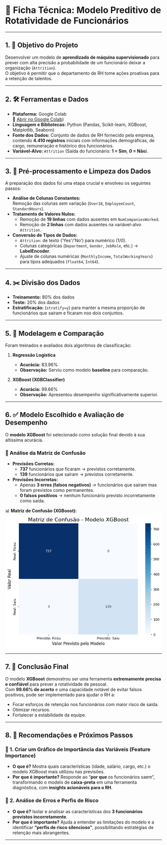 # 📑 Ficha Técnica: Modelo Preditivo de Rotatividade de Funcionários

---

## 1. 🎯 Objetivo do Projeto
Desenvolver um modelo de **aprendizado de máquina supervisionado** para prever com alta precisão a probabilidade de um funcionário deixar a organização (`Attrition`).  
O objetivo é permitir que o departamento de RH tome ações proativas para a retenção de talentos.  

---

## 2. 🛠️ Ferramentas e Dados
- **Plataforma:** Google Colab  
  🔗 [Abrir no Google Colab](https://colab.research.google.com/drive/1p5d-Es9vyEDT4pZgTCLkCM-ZCAHPJIsc?usp=sharing)) 
- **Linguagem e Bibliotecas:** Python (Pandas, Scikit-learn, XGBoost, Matplotlib, Seaborn)  
- **Fonte dos Dados:** Conjunto de dados de RH fornecido pela empresa, contendo **4.410 registros** iniciais com informações demográficas, de cargo, remuneração e histórico dos funcionários.  
- **Variável-Alvo:** `Attrition` (Saída do funcionário: **1 = Sim**, **0 = Não**).  

---

## 3. 🧹 Pré-processamento e Limpeza dos Dados
A preparação dos dados foi uma etapa crucial e envolveu os seguintes passos:  

- **Análise de Colunas Constantes:**  
  Remoção das colunas sem variação (`Over18`, `EmployeeCount`, `StandardHours`).  
- **Tratamento de Valores Nulos:**  
  - Remoção de **19 linhas** com dados ausentes em `NumCompaniesWorked`.  
  - Remoção de **2 linhas** com dados ausentes na variável-alvo `Attrition`.  
- **Conversão de Tipos de Dados:**  
  - `Attrition`: de texto ('Yes'/'No') para numérico (1/0).  
  - Colunas categóricas (`Department`, `Gender`, `JobRole`, etc.) → **LabelEncoder**.  
  - Ajuste de colunas numéricas (`MonthlyIncome`, `TotalWorkingYears`) para tipos adequados (`float64`, `Int64`).  

---

## 4. ✂️ Divisão dos Dados
- **Treinamento:** 80% dos dados  
- **Teste:** 20% dos dados  
- **Estratificação:** (`stratify=y`) para manter a mesma proporção de funcionários que saíram e ficaram nos dois conjuntos.  

---

## 5. 🤖 Modelagem e Comparação
Foram treinados e avaliados dois algoritmos de classificação:  

1. **Regressão Logística**  
   - **Acurácia:** 83.96%  
   - **Observação:** Serviu como modelo **baseline** para comparação.  

2. **XGBoost (XGBClassifier)**  
   - **Acurácia:** 99.66%  
   - **Observação:** Apresentou desempenho significativamente superior.  

---

## 6. ✅ Modelo Escolhido e Avaliação de Desempenho
O **modelo XGBoost** foi selecionado como solução final devido à sua altíssima acurácia.  

### 🔎 Análise da Matriz de Confusão
- **Previsões Corretas:**  
  - **737** funcionários que ficaram → previstos corretamente.  
  - **139** funcionários que saíram → previstos corretamente.  
- **Previsões Incorretas:**  
  - Apenas **3 erros (falsos negativos)** → funcionários que saíram mas foram previstos como permanentes.  
  - **0 falsos positivos** → nenhum funcionário previsto incorretamente como saída.  

📊 **Matriz de Confusão (XGBoost):**  
![Matriz de Confusão](matriz-confusão.png)

---

## 7. 📌 Conclusão Final
O modelo **XGBoost** demonstrou ser uma ferramenta **extremamente precisa e confiável** para prever a rotatividade de pessoal.  
Com **99.66% de acerto** e uma capacidade notável de evitar falsos positivos, pode ser implementado para ajudar o RH a:  

- Focar esforços de retenção nos funcionários com maior risco de saída.  
- Otimizar recursos.  
- Fortalecer a estabilidade da equipe.  

---

## 8. 🚀 Recomendações e Próximos Passos

### 🔹 1. Criar um Gráfico de Importância das Variáveis (Feature Importance)
- **O que é?** Mostra quais características (idade, salário, cargo, etc.) o modelo XGBoost mais utilizou nas previsões.  
- **Por que é importante?** Responde ao “**por que** os funcionários saem”, transformando o modelo de **caixa-preta** em uma ferramenta diagnóstica, com **insights acionáveis para o RH**.  

### 🔹 2. Análise de Erros e Perfis de Risco
- **O que é?** Isolar e analisar as características dos **3 funcionários previstos incorretamente**.  
- **Por que é importante?** Ajuda a entender as limitações do modelo e a identificar **“perfis de risco silencioso”**, possibilitando estratégias de retenção mais abrangentes.  

---

